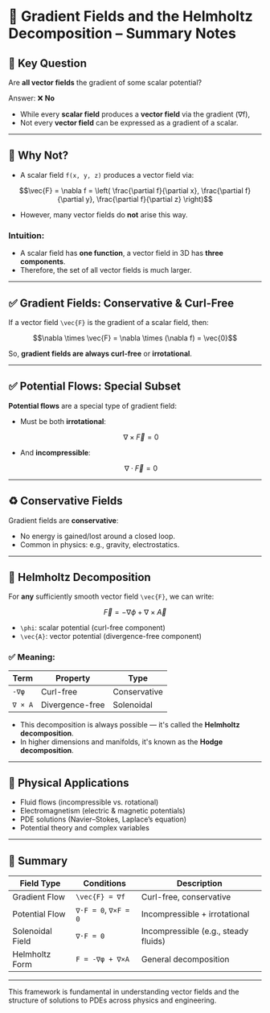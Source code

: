 # 🔀 Gradient Fields and the Helmholtz Decomposition – Summary Notes

## 📘 Key Question
Are **all vector fields** the gradient of some scalar potential?

Answer: ❌ **No**

- While every **scalar field** produces a **vector field** via the gradient (∇f),
- Not every **vector field** can be expressed as a gradient of a scalar.

---

## 🧠 Why Not?

- A scalar field `f(x, y, z)` produces a vector field via:

```math
\vec{F} = \nabla f = \left( \frac{\partial f}{\partial x}, \frac{\partial f}{\partial y}, \frac{\partial f}{\partial z} \right)
```

- However, many vector fields do **not** arise this way.

### Intuition:
- A scalar field has **one function**, a vector field in 3D has **three components**.
- Therefore, the set of all vector fields is much larger.

---

## ✅ Gradient Fields: Conservative & Curl-Free

If a vector field `\vec{F}` is the gradient of a scalar field, then:
```math
\nabla \times \vec{F} = \nabla \times (\nabla f) = \vec{0}
```

So, **gradient fields are always curl-free** or **irrotational**.

---

## ✅ Potential Flows: Special Subset

**Potential flows** are a special type of gradient field:
- Must be both **irrotational**:
  ```math
  \nabla \times \vec{F} = 0
  ```
- And **incompressible**:
  ```math
  \nabla \cdot \vec{F} = 0
  ```

---

## ♻️ Conservative Fields

Gradient fields are **conservative**:
- No energy is gained/lost around a closed loop.
- Common in physics: e.g., gravity, electrostatics.

---

## 🔧 Helmholtz Decomposition

For **any** sufficiently smooth vector field `\vec{F}`, we can write:

```math
\vec{F} = -\nabla \phi + \nabla \times \vec{A}
```

- `\phi`: scalar potential (curl-free component)
- `\vec{A}`: vector potential (divergence-free component)

### ✅ Meaning:

| Term                  | Property           | Type          |
|-----------------------|--------------------|---------------|
| `-∇φ`                | Curl-free           | Conservative  |
| `∇ × A`              | Divergence-free     | Solenoidal    |

- This decomposition is always possible — it's called the **Helmholtz decomposition**.
- In higher dimensions and manifolds, it's known as the **Hodge decomposition**.

---

## 🔬 Physical Applications

- Fluid flows (incompressible vs. rotational)
- Electromagnetism (electric & magnetic potentials)
- PDE solutions (Navier–Stokes, Laplace’s equation)
- Potential theory and complex variables

---

## 🧠 Summary

| Field Type      | Conditions                    | Description                          |
|------------------|-------------------------------|--------------------------------------|
| Gradient Flow    | `\vec{F} = ∇f`                | Curl-free, conservative              |
| Potential Flow   | `∇·F = 0`, `∇×F = 0`          | Incompressible + irrotational        |
| Solenoidal Field | `∇·F = 0`                     | Incompressible (e.g., steady fluids) |
| Helmholtz Form   | `F = -∇φ + ∇×A`              | General decomposition                |

---

This framework is fundamental in understanding vector fields and the structure of solutions to PDEs across physics and engineering.